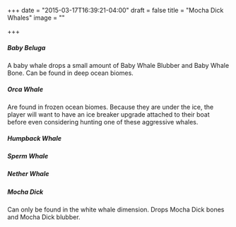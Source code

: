 +++
date = "2015-03-17T16:39:21-04:00"
draft = false
title = "Mocha Dick Whales"
image = ""

+++

##### Baby Beluga
A baby whale drops a small amount of Baby Whale Blubber and Baby Whale Bone.  Can be found in deep ocean biomes.

##### Orca Whale

Are found in frozen ocean biomes.  Because they are under the ice, the player will want to have an ice breaker upgrade attached to their boat before even considering hunting one of these aggressive whales.

##### Humpback Whale
##### Sperm Whale
##### Nether Whale
##### Mocha Dick
Can only be found in the white whale dimension.  Drops Mocha Dick bones and Mocha Dick blubber.